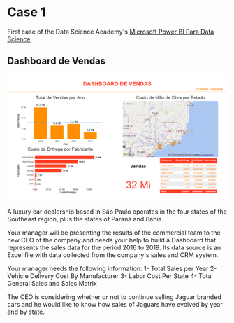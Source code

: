# Case 1

First case of the Data Science Academy's [Microsoft Power BI Para Data Science](https://www.datascienceacademy.com.br/course/microsoft-power-bi-para-data-science).

## Dashboard de Vendas

![Imagem dashboard de vendas](./EstudodeCaso1_DashboarddeVendas.PNG 'Dashboard de Vendas')

A luxury car dealership based in São Paulo operates in the four states of the Southeast region, plus the states of Paraná and Bahia.

Your manager will be presenting the results of the commercial team to the new CEO of the company and needs your help to build a Dashboard that represents the sales data for the period 2016 to 2019. Its data source is an Excel file with data collected from the company's sales and CRM system.

Your manager needs the following information:
1- Total Sales per Year
2- Vehicle Delivery Cost By Manufacturer
3- Labor Cost Per State
4- Total General Sales and Sales Matrix

The CEO is considering whether or not to continue selling Jaguar branded cars and he would like to know how sales of Jaguars have evolved by year and by state.
